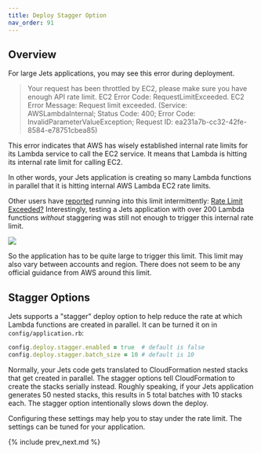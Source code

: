 ```yaml
---
title: Deploy Stagger Option
nav_order: 91
---
```


## Overview

For large Jets applications, you may see this error during deployment.

> Your request has been throttled by EC2, please make sure you have enough API rate limit. EC2 Error Code: RequestLimitExceeded. EC2 Error Message: Request limit exceeded. (Service: AWSLambdaInternal; Status Code: 400; Error Code: InvalidParameterValueException; Request ID: ea231a7b-cc32-42fe-8584-e78751cbea85)

This error indicates that AWS has wisely established internal rate limits for its Lambda service to call the EC2 service. It means that Lambda is hitting its internal rate limit for calling EC2.

In other words, your Jets application is creating so many Lambda functions in parallel that it is hitting internal AWS Lambda EC2 rate limits.

Other users have [reported](https://forums.aws.amazon.com/thread.jspa?threadID=240384) running into this limit intermittently: [Rate Limit Exceeded?](https://community.rubyonjets.com/t/rate-limit-exceeded/257)  Interestingly, testing a Jets application with over 200 Lambda functions *without* staggering was still not enough to trigger this internal rate limit.

![](/img/docs/extras/deploy-stagger-lambda-functions.png)

So the application has to be quite large to trigger this limit.  This limit may also vary between accounts and region.  There does not seem to be any official guidance from AWS around this limit.

## Stagger Options

Jets supports a "stagger" deploy option to help reduce the rate at which Lambda functions are created in parallel.  It can be turned it on in `config/application.rb`:

```ruby
config.deploy.stagger.enabled = true  # default is false
config.deploy.stagger.batch_size = 10 # default is 10
```

Normally, your Jets code gets translated to CloudFormation nested stacks that get created in parallel.  The stagger options tell CloudFormation to create the stacks serially instead.  Roughly speaking, if your Jets application generates 50 nested stacks, this results in 5 total batches with 10 stacks each. The stagger option intentionally slows down the deploy.

Configuring these settings may help you to stay under the rate limit.  The settings can be tuned for your application.

{% include prev_next.md %}
